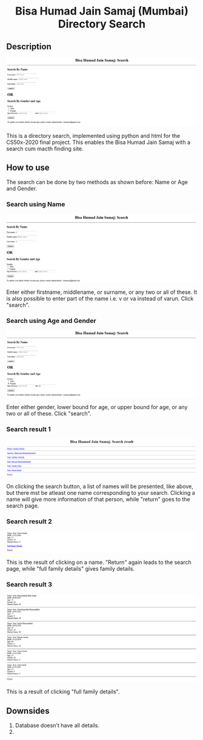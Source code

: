 <h1 align="center">Bisa Humad Jain Samaj (Mumbai) Directory Search</h1>

## Description

<p align="center">
<img src="p1.png">
</p>

This is a directory search, implemented using python and html for the CS50x-2020 final project. This enables the Bisa Humad Jain Samaj with a search cum macth finding site.

## How to use
The search can be done by two methods as shown before: Name or Age and Gender.

### Search using Name
<p align="center">
<img src="p2.png">
</p>
Enter either firstname, middlename, or surname, or any two or all of these. It is also possible to enter part of the name i.e. v or va instead of varun. Click "search".

### Search using Age and Gender
<p align="center">
<img src="p3.png">
</p>
Enter either gender, lower bound for age, or upper bound for age, or any two or all of these. Click "search".

### Search result 1
<p align="center">
<img src="p4.png">
</p>
On clicking the search button, a list of names will be presented, like above, but there mst be atleast one name corresponding to your search. Clicking a name will give more information of that person, while "return" goes to the search page.

### Search result 2
<p align="center">
<img src="p5.png">
</p>
This is the result of clicking on a name. "Return" again leads to the search page, while "full family details" gives family details.

### Search result 3
<p align="center">
<img src="p6.png">
</p>
This is a result of clicking "full family details".

## Downsides
1) Database doesn't have all details.
2) 
